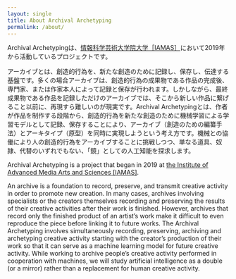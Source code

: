 ```yaml
---
layout: single
title: About Archival Archetyping
permalink: /about/
---
```


Archival Archetypingは、[情報科学芸術大学院大学［IAMAS］](https://www.iamas.ac.jp/)において2019年から活動しているプロジェクトです。

アーカイブとは、創造的行為を、新たな創造のために記録し、保存し、伝達する基盤です。多くの場合アーカイブは、創造的行為の成果物である作品の完成後、専門家、または作家本人によって記録と保存が行われます。しかしながら、最終成果物である作品を記録しただけのアーカイブでは、そこから新しい作品に繋げること以前に、再現すら難しいのが現実です。Archival Archetypingとは、作者が作品を制作する段階から、創造的行為を新たな創造のために機械学習による学習モデルとして記録、保存することにより、アーカイブ（創造のための編纂手法）とアーキタイプ（原型）を同時に実現しようという考え方です。機械との協働により人の創造的行為をアーカイブすることに挑戦しつつ、単なる道具、奴隷、代替のいずれでもない、「鏡」としての人工知能を探求します。

Archival Archetyping is a project that began in 2019 at [the Institute of Advanced Media Arts and Sciences [IAMAS]](https://www.iamas.ac.jp/en/).

An archive is a foundation to record, preserve, and transmit creative activity in order to promote new creation. In many cases, archives involving specialists or the creators themselves recording and preserving the results of their creative activities after their work is finished. However, archives that record only the finished product of an artist’s work make it difficult to even reproduce the piece before linking it to future works. The Archival Archetyping involves simultaneously recording, preserving, archiving and archetyping creative activity starting with the creator’s production of their work so that it can serve as a machine learning model for future creative activity. While working to archive people’s creative activity performed in cooperation with machines, we will study artificial intelligence as a double (or a mirror) rather than a replacement for human creative activity.
